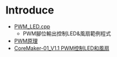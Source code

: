 Introduce
=========
- [PWM_LED.cpp](./PWM_LED.cpp)
    * PWM腳位輸出控制LED&風扇範例程式
- [PWM原理](https://zh.wikipedia.org/wiki/%E8%84%88%E8%A1%9D%E5%AF%AC%E5%BA%A6%E8%AA%BF%E8%AE%8A)
- [CoreMaker-01_V1.1 PWM控制LED和風扇](../../CoreMaker-01_V1.1%20PWM_LED.pdf)
